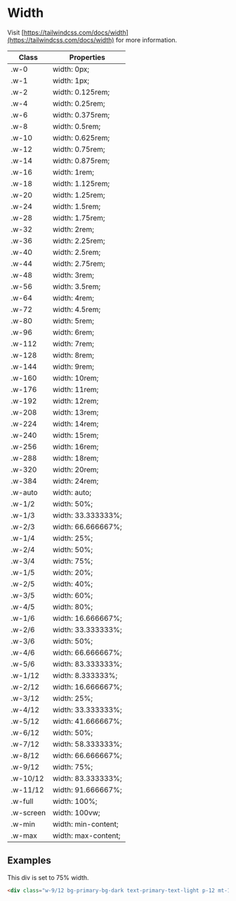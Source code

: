 # Width

Visit [https://tailwindcss.com/docs/width](https://tailwindcss.com/docs/width) for more information.

| Class     | Properties          |
| --------- | ------------------- |
| .w-0      | width: 0px;         |
| .w-1      | width: 1px;         |
| .w-2      | width: 0.125rem;    |
| .w-4      | width: 0.25rem;     |
| .w-6      | width: 0.375rem;    |
| .w-8      | width: 0.5rem;      |
| .w-10     | width: 0.625rem;    |
| .w-12     | width: 0.75rem;     |
| .w-14     | width: 0.875rem;    |
| .w-16     | width: 1rem;        |
| .w-18     | width: 1.125rem;    |
| .w-20     | width: 1.25rem;     |
| .w-24     | width: 1.5rem;      |
| .w-28     | width: 1.75rem;     |
| .w-32     | width: 2rem;        |
| .w-36     | width: 2.25rem;     |
| .w-40     | width: 2.5rem;      |
| .w-44     | width: 2.75rem;     |
| .w-48     | width: 3rem;        |
| .w-56     | width: 3.5rem;      |
| .w-64     | width: 4rem;        |
| .w-72     | width: 4.5rem;      |
| .w-80     | width: 5rem;        |
| .w-96     | width: 6rem;        |
| .w-112    | width: 7rem;        |
| .w-128    | width: 8rem;        |
| .w-144    | width: 9rem;        |
| .w-160    | width: 10rem;       |
| .w-176    | width: 11rem;       |
| .w-192    | width: 12rem;       |
| .w-208    | width: 13rem;       |
| .w-224    | width: 14rem;       |
| .w-240    | width: 15rem;       |
| .w-256    | width: 16rem;       |
| .w-288    | width: 18rem;       |
| .w-320    | width: 20rem;       |
| .w-384    | width: 24rem;       |
| .w-auto   | width: auto;        |
| .w-1/2    | width: 50%;         |
| .w-1/3    | width: 33.333333%;  |
| .w-2/3    | width: 66.666667%;  |
| .w-1/4    | width: 25%;         |
| .w-2/4    | width: 50%;         |
| .w-3/4    | width: 75%;         |
| .w-1/5    | width: 20%;         |
| .w-2/5    | width: 40%;         |
| .w-3/5    | width: 60%;         |
| .w-4/5    | width: 80%;         |
| .w-1/6    | width: 16.666667%;  |
| .w-2/6    | width: 33.333333%;  |
| .w-3/6    | width: 50%;         |
| .w-4/6    | width: 66.666667%;  |
| .w-5/6    | width: 83.333333%;  |
| .w-1/12   | width: 8.333333%;   |
| .w-2/12   | width: 16.666667%;  |
| .w-3/12   | width: 25%;         |
| .w-4/12   | width: 33.333333%;  |
| .w-5/12   | width: 41.666667%;  |
| .w-6/12   | width: 50%;         |
| .w-7/12   | width: 58.333333%;  |
| .w-8/12   | width: 66.666667%;  |
| .w-9/12   | width: 75%;         |
| .w-10/12  | width: 83.333333%;  |
| .w-11/12  | width: 91.666667%;  |
| .w-full   | width: 100%;        |
| .w-screen | width: 100vw;       |
| .w-min    | width: min-content; |
| .w-max    | width: max-content; |

## Examples

<div class="mds">
  <div class="w-9/12 bg-primary-bg-dark text-primary-text-light p-12 mt-16">
    This div is set to 75% width.
  </div>
</div>

```html
<div class="w-9/12 bg-primary-bg-dark text-primary-text-light p-12 mt-16">This div is set to 75% width.</div>
```
